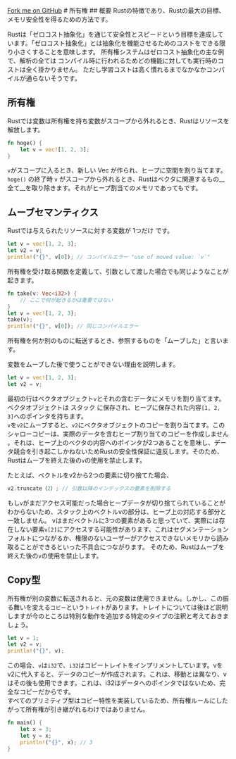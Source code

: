 <link rel="stylesheet" href="./css/reset.css">
<a class="forkme" href="https://yanokunpei.github.io/introduction_of_Rust">Fork me on GitHub</a>
# 所有権
## 概要
Rustの特徴であり、Rustの最大の目標、メモリ安全性を得るための方法です。

Rustは「ゼロコスト抽象化」を通じて安全性とスピードという目標を達成しています。「ゼロコスト抽象化」とは抽象化を機能させるためのコストをできる限り小さくすることを意味します。 所有権システムはゼロコスト抽象化の主な例で、解析の全ては コンパイル時に行われるためどの機能に対しても実行時のコストは全く掛かりません。
ただし学習コストは高く慣れるまでなかなかコンパイルが通らないそうです。
## 所有権
Rustでは変数は所有権を持ち変数がスコープから外れるとき、Rustはリソースを解放します。
```Rust
fn hoge() {
    let v = vec![1, 2, 3];
}
```
`v`がスコープに入るとき、新しい Vec<T> が作られ、ヒープに空間を割り当てます。`hoge()` の終了時 `v` がスコープから外れるとき、Rustはベクタに関連するもの__全て__を取り除きます。それがヒープ割当てのメモリであってもです。

## ムーブセマンティクス

Rustでは与えられたリソースに対する変数が 1つだけ です。
```Rust
let v = vec![1, 2, 3];
let v2 = v;
println!("{}", v[0]); // コンパイルエラー "use of moved value: `v`"
```
所有権を受け取る関数を定義して、引数として渡した場合でも同じようなことが起きます。
```Rust
fn take(v: Vec<i32>) {
    // ここで何が起きるかは重要ではない
}
let v = vec![1, 2, 3];
take(v);
println!("{}", v[0]); // 同じコンパイルエラー
```
所有権を何か別のものに転送するとき、参照するものを「ムーブした」と言います。

変数をムーブした後で使うことができない理由を説明します。
```Rust
let v = vec![1, 2, 3];
let v2 = v;
```
最初の行はベクタオブジェクト`v`とそれの含むデータにメモリを割り当てます。 ベクタオブジェクトは スタック に保存され、ヒープに保存された内容`[1, 2, 3]`へのポインタを持ちます。  
`v`を`v2`にムーブすると、`v2`にベクタオブジェクトのコピーを割り当てます。このシャローコピーは、実際のデータを含むヒープ割り当てのコピーを作成しません 。それは、ヒープ上のベクタの内容へのポインタが2つあることを意味し、データ競合を引き起こしかねないためRustの安全性保証に違反します。そのため、Rustはムーブを終えた後の`v`の使用を禁止します。


たとえば、ベクトルをv2から2つの要素に切り捨てた場合、
```Rust
v2.truncate（2）; // 引数以降のインデックスの要素を削除する
```
もし`v`がまだアクセス可能だった場合ヒープデータが切り捨てられていることがわからないため、スタック上のベクトルvの部分は、ヒープ上の対応する部分と一致しません。 vはまだベクトルに3つの要素があると思っていて、実際には存在しない要素`v[2]`にアクセスする可能性があります、これはセグメンテーションフォルトにつながるか、権限のないユーザーがアクセスできないメモリから読み取ることができるといった不具合につながります。
そのため、Rustはムーブを終えた後の`v`の使用を禁止します。

## Copy型

所有権が別の変数に転送されると、元の変数は使用できません。しかし、この振る舞いを変える`コピー`という`トレイト`があります。トレイトについては後ほど説明しますが今のところは特別な動作を追加する特定のタイプの注釈と考えておきましょう。
```Rust
let v = 1;
let v2 = v;
println!("{}", v);
```
この場合、`v`は`i32`で、`i32`はコピートレイトをインプリメントしています。vをv2に代入すると、データのコピーが作成されます。これは、移動とは異なり、vはその後も使用できます。これは、i32はデータへのポインタではないため、完全なコピーだからです。  
すべてのプリミティブ型はコピー特性を実装しているため、所有権ルールにしたがって所有権が引き継がれるわけではありません。
```Rust
fn main() {
    let x = 3;
    let y = x;
    println!("{}", x); // 3
}
```
